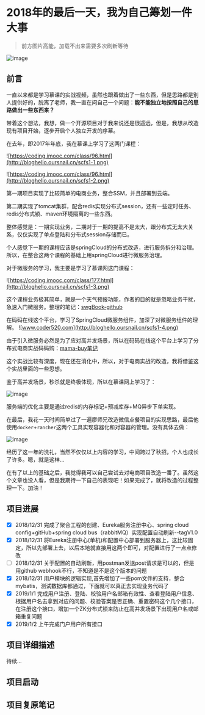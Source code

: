 # 2018年的最后一天，我为自己筹划一件大事

> 前方图片高能，加载不出来需要多次刷新等待

![image](http://bloghello.oursnail.cn/wallpaper.jpg)

## 前言



一直以来都是学习慕课的实战视频，虽然也跟着做出了一些东西，但是思路都是别人提供好的，脱离了老师，我一直在问自己一个问题：**能不能独立地按照自己的思路做出一些东西来？**

带着这个想法，我想，做一个开源项目对于我来说还是很遥远，但是，我想从改造现有项目开始，逐步开启个人独立开发的序幕。

在去年，即2017年年底，我在慕课上学习了这两门课程：

![https://coding.imooc.com/class/96.html](http://bloghello.oursnail.cn/scfs1-1.png)

![https://coding.imooc.com/class/96.html](http://bloghello.oursnail.cn/scfs1-2.png)

第一期项目实现了比较简单的电商业务，整合SSM，并且部署到云端。

第二期实现了tomcat集群，配合redis实现分布式session，还有一些定时任务、redis分布式锁、maven环境隔离的一些东西。

整体感觉是：一期实现业务，二期对于一期的提高不是太大，跟分布式无太大关系，仅仅实现了单点登陆和分布式session存储而已。

个人感觉下一期的课程应该是springCloud的分布式改造，进行服务拆分和治理。所以，在整合这两个课程的基础上用springCloud进行微服务治理。


对于微服务的学习，我主要是学习了慕课网这门课程：


![https://coding.imooc.com/class/177.html](http://bloghello.oursnail.cn/scfs1-3.png)

这个课程业务极其简单，就是一个天气预报功能，作者的目的就是忽略业务干扰，急速入门微服务。整理的笔记：[swgBook-github](https://github.com/sunweiguo/swgBook/tree/master/spring-cloud-weather-action)


在码码在线这个平台，学习了SpringCloud微服务组件，加深了对微服务组件的理解。
![www.coder520.com](http://bloghello.oursnail.cn/scfs1-4.png)

由于引入微服务必然是为了应对高并发场景，所以在码码在线这个平台上学习了分布式电商实战码码购：[mama-buy笔记](https://github.com/sunweiguo/mama-buy)

这个实战比较有深度，现在还在消化中，所以，对于电商实战的改造，我将借鉴这个实战里面的一些思想。

鉴于高并发场景，秒杀就是终极体现，所以在慕课网上学习了：

![image](http://bloghello.oursnail.cn/scfs1-5.png)

服务端的优化主要是通过redis的内存标记+预减库存+MQ异步下单实现。


在最后，我花一天时间简单过了一遍廖师兄改造微信点餐项目的实现思路，最后他使用`docker`+`rancher`这两个工具实现容器化和对容器的管理。没有具体去做：

![image](http://bloghello.oursnail.cn/scfs1-6.png)

经历了这一年的洗礼，当然不仅仅以上内容的学习，中间跨过了秋招，个人也成长了许多。嗯，就是这样...

在有了以上的基础之后，我觉得我可以自己尝试去对电商项目改造一番了。虽然这个文章也没人看，但是我期待一下自己的表现吧！如果完成了，就将改造的过程整理一下。加油！

## 项目进展

- [x] 2018/12/31 完成了聚合工程的创建、Eureka服务注册中心、spring cloud config+gitHub+spring cloud bus（rabbitMQ）实现配置自动刷新--tagV1.0
- [x] 2018/12/31 将Eureka注册中心(单机)和配置中心部署到服务器上，这比较固定，所以先部署上去，以后本地就直接用这两个即可，对配置进行了一点点修改
- [ ] 2018/12/31 关于配置的自动刷新，用postman发送post请求是可以的，但是用github webhook不行，不知道是不是这个版本的问题
- [x] 2018/12/31 用户模块的逻辑实现,首先增加了一些pom文件的支持，整合mybatis，测试数据库都通过，下面就可以真正去实现业务代码了
- [x] 2019/1/1 完成用户注册、登陆、校验用户名邮箱有效性、查看登陆用户信息、根据用户名去拿到对应的问题、校验答案是否正确、重置密码这个几个接口，在注册这个接口，增加一个ZK分布式锁来防止在高并发场景下出现用户名或邮箱重复问题
- [x] 2019/1/2 上午完成门户用户所有接口

## 项目详细描述

待续...

## 项目启动

## 项目复原笔记